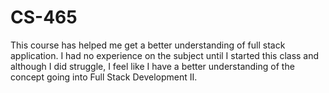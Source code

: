 # CS-465

This course has helped me get a better understanding of full stack application. I had no experience on the subject until I started this class and although I did struggle, I feel like I have a better understanding of the concept going into Full Stack Development II. 
